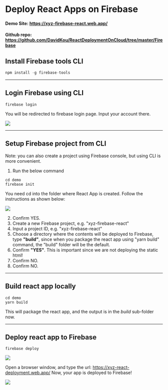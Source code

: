 ﻿# Deploy React Apps on Firebase

#### Demo Site: https://xyz-firebase-react.web.app/

#### Github repo: https://github.com/DavidKou/ReactDeploymentOnCloud/tree/master/Firebase



## Install Firebase tools CLI

```Javascript
npm install -g firebase-tools
```
<hr/>

## Login Firebase using CLI

```
firebase login
```

You will be redirected to firebase login page. Input your account there.


![](https://imgur.com/DvtEymh.png)

<hr/>

## Setup Firebase project from CLI

Note: you can also create a project using Firebase console, but using CLI is more convenient.

1. Run the below command
```
cd demo
firebase init
```

You need cd into the folder where React App is created. Follow the instructions as shown below:

![](https://imgur.com/MdAGEqq.png)

2. Confirm YES.
3. Create a new Firebase project, e.g. "xyz-firebase-react" 
4. Input a project ID, e.g. "xyz-firebase-react" 
5. Choose a directory where the contents will be deployed to Firebase, type **"build"**, since when you package the react app using "yarn build" command, the "build" folder will be the default.
6. Confirm **"YES"**. This is important since we are not deploying the static html! 
7. Confirm NO.
8. Confirm NO.

<hr/>

## Build react app locally

```
cd demo
yarn build
```
This will package the react app, and the output is in the *build* sub-folder now.

<hr/>

## Deploy react app to Firebase

```
firebase deploy
```

![](https://imgur.com/MtFyfEF.png)

Open a browser window, and type the url: https://xyz-react-deployment.web.app/
Now, your app is deployed to Firebase!

![](https://imgur.com/7pPf0UL.png)